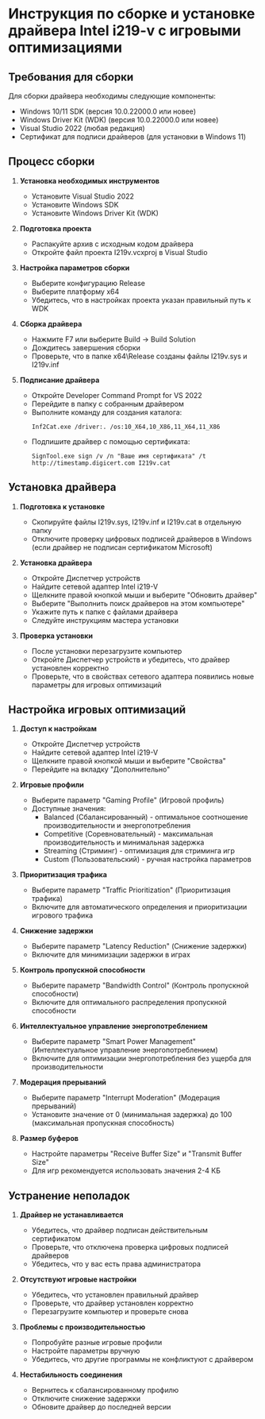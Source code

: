 # Инструкция по сборке и установке драйвера Intel i219-v с игровыми оптимизациями

## Требования для сборки

Для сборки драйвера необходимы следующие компоненты:
- Windows 10/11 SDK (версия 10.0.22000.0 или новее)
- Windows Driver Kit (WDK) (версия 10.0.22000.0 или новее)
- Visual Studio 2022 (любая редакция)
- Сертификат для подписи драйверов (для установки в Windows 11)

## Процесс сборки

1. **Установка необходимых инструментов**
   - Установите Visual Studio 2022
   - Установите Windows SDK
   - Установите Windows Driver Kit (WDK)

2. **Подготовка проекта**
   - Распакуйте архив с исходным кодом драйвера
   - Откройте файл проекта I219v.vcxproj в Visual Studio

3. **Настройка параметров сборки**
   - Выберите конфигурацию Release
   - Выберите платформу x64
   - Убедитесь, что в настройках проекта указан правильный путь к WDK

4. **Сборка драйвера**
   - Нажмите F7 или выберите Build -> Build Solution
   - Дождитесь завершения сборки
   - Проверьте, что в папке x64\Release созданы файлы I219v.sys и I219v.inf

5. **Подписание драйвера**
   - Откройте Developer Command Prompt for VS 2022
   - Перейдите в папку с собранным драйвером
   - Выполните команду для создания каталога:
     ```
     Inf2Cat.exe /driver:. /os:10_X64,10_X86,11_X64,11_X86
     ```
   - Подпишите драйвер с помощью сертификата:
     ```
     SignTool.exe sign /v /n "Ваше имя сертификата" /t http://timestamp.digicert.com I219v.cat
     ```

## Установка драйвера

1. **Подготовка к установке**
   - Скопируйте файлы I219v.sys, I219v.inf и I219v.cat в отдельную папку
   - Отключите проверку цифровых подписей драйверов в Windows (если драйвер не подписан сертификатом Microsoft)

2. **Установка драйвера**
   - Откройте Диспетчер устройств
   - Найдите сетевой адаптер Intel i219-V
   - Щелкните правой кнопкой мыши и выберите "Обновить драйвер"
   - Выберите "Выполнить поиск драйверов на этом компьютере"
   - Укажите путь к папке с файлами драйвера
   - Следуйте инструкциям мастера установки

3. **Проверка установки**
   - После установки перезагрузите компьютер
   - Откройте Диспетчер устройств и убедитесь, что драйвер установлен корректно
   - Проверьте, что в свойствах сетевого адаптера появились новые параметры для игровых оптимизаций

## Настройка игровых оптимизаций

1. **Доступ к настройкам**
   - Откройте Диспетчер устройств
   - Найдите сетевой адаптер Intel i219-V
   - Щелкните правой кнопкой мыши и выберите "Свойства"
   - Перейдите на вкладку "Дополнительно"

2. **Игровые профили**
   - Выберите параметр "Gaming Profile" (Игровой профиль)
   - Доступные значения:
     - Balanced (Сбалансированный) - оптимальное соотношение производительности и энергопотребления
     - Competitive (Соревновательный) - максимальная производительность и минимальная задержка
     - Streaming (Стриминг) - оптимизация для стриминга игр
     - Custom (Пользовательский) - ручная настройка параметров

3. **Приоритизация трафика**
   - Выберите параметр "Traffic Prioritization" (Приоритизация трафика)
   - Включите для автоматического определения и приоритизации игрового трафика

4. **Снижение задержки**
   - Выберите параметр "Latency Reduction" (Снижение задержки)
   - Включите для минимизации задержки в играх

5. **Контроль пропускной способности**
   - Выберите параметр "Bandwidth Control" (Контроль пропускной способности)
   - Включите для оптимального распределения пропускной способности

6. **Интеллектуальное управление энергопотреблением**
   - Выберите параметр "Smart Power Management" (Интеллектуальное управление энергопотреблением)
   - Включите для оптимизации энергопотребления без ущерба для производительности

7. **Модерация прерываний**
   - Выберите параметр "Interrupt Moderation" (Модерация прерываний)
   - Установите значение от 0 (минимальная задержка) до 100 (максимальная пропускная способность)

8. **Размер буферов**
   - Настройте параметры "Receive Buffer Size" и "Transmit Buffer Size"
   - Для игр рекомендуется использовать значения 2-4 КБ

## Устранение неполадок

1. **Драйвер не устанавливается**
   - Убедитесь, что драйвер подписан действительным сертификатом
   - Проверьте, что отключена проверка цифровых подписей драйверов
   - Убедитесь, что у вас есть права администратора

2. **Отсутствуют игровые настройки**
   - Убедитесь, что установлен правильный драйвер
   - Проверьте, что драйвер установлен корректно
   - Перезагрузите компьютер и проверьте снова

3. **Проблемы с производительностью**
   - Попробуйте разные игровые профили
   - Настройте параметры вручную
   - Убедитесь, что другие программы не конфликтуют с драйвером

4. **Нестабильность соединения**
   - Вернитесь к сбалансированному профилю
   - Отключите снижение задержки
   - Обновите драйвер до последней версии
